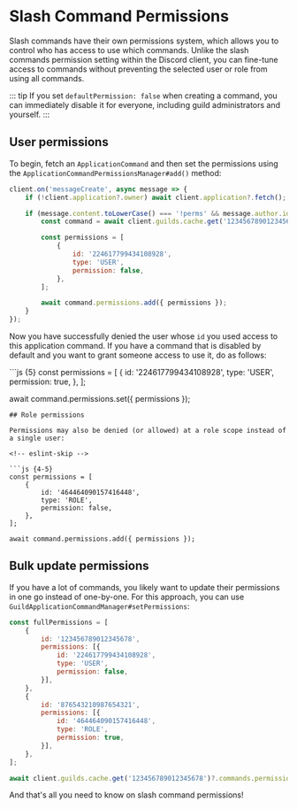 # Slash Command Permissions

Slash commands have their own permissions system, which allows you to control who has access to use which commands. Unlike the slash commands permission setting within the Discord client, you can fine-tune access to commands without preventing the selected user or role from using all commands.

::: tip If you set `defaultPermission: false` when creating a command, you can immediately disable it for everyone, including guild administrators and yourself. :::

## User permissions

To begin, fetch an `ApplicationCommand` and then set the permissions using the `ApplicationCommandPermissionsManager#add()` method:

```javascript
client.on('messageCreate', async message => {
    if (!client.application?.owner) await client.application?.fetch();

    if (message.content.toLowerCase() === '!perms' && message.author.id === client.application?.owner.id) {
        const command = await client.guilds.cache.get('123456789012345678')?.commands.fetch('876543210987654321');

        const permissions = [
            {
                id: '224617799434108928',
                type: 'USER',
                permission: false,
            },
        ];

        await command.permissions.add({ permissions });
    }
});
```

Now you have successfully denied the user whose `id` you used access to this application command. If you have a command that is disabled by default and you want to grant someone access to use it, do as follows:

\`\`\`js {5} const permissions = \[ { id: '224617799434108928', type: 'USER', permission: true, }, \];

await command.permissions.set\({ permissions }\);

```text
## Role permissions

Permissions may also be denied (or allowed) at a role scope instead of a single user:

<!-- eslint-skip -->

```js {4-5}
const permissions = [
    {
        id: '464464090157416448',
        type: 'ROLE',
        permission: false,
    },
];

await command.permissions.add({ permissions });
```

## Bulk update permissions

If you have a lot of commands, you likely want to update their permissions in one go instead of one-by-one. For this approach, you can use `GuildApplicationCommandManager#setPermissions`:

```javascript
const fullPermissions = [
    {
        id: '123456789012345678',
        permissions: [{
            id: '224617799434108928',
            type: 'USER',
            permission: false,
        }],
    },
    {
        id: '876543210987654321',
        permissions: [{
            id: '464464090157416448',
            type: 'ROLE',
            permission: true,
        }],
    },
];

await client.guilds.cache.get('123456789012345678')?.commands.permissions.set({ fullPermissions });
```

And that's all you need to know on slash command permissions!


